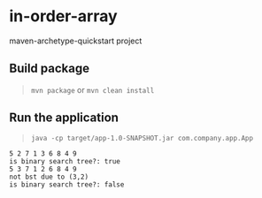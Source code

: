 # in-order-array

maven-archetype-quickstart project

## Build package

> `mvn package` or `mvn clean install`

## Run the application

> `java -cp target/app-1.0-SNAPSHOT.jar com.company.app.App`

```
5 2 7 1 3 6 8 4 9 
is binary search tree?: true
5 3 7 1 2 6 8 4 9 
not bst due to (3,2)
is binary search tree?: false
```
